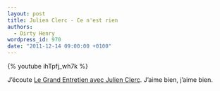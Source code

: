 ```yaml
---
layout: post
title: Julien Clerc - Ce n'est rien
authors:
  - Dirty Henry
wordpress_id: 970
date: "2011-12-14 09:00:00 +0100"
---
```


{% youtube ihTpfj_wh7k %}

J’écoute
[Le Grand Entretien avec Julien Clerc](http://www.franceinter.fr/emission-le-grand-entretien-julien-clerc).
J’aime bien, j’aime bien.

